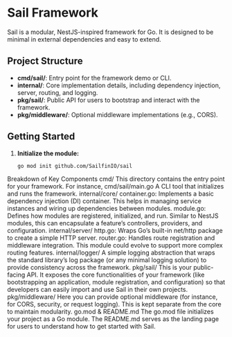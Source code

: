 # Sail Framework

Sail is a modular, NestJS-inspired framework for Go. It is designed to be minimal in external dependencies and easy to extend.

## Project Structure

- **cmd/sail/**: Entry point for the framework demo or CLI.
- **internal/**: Core implementation details, including dependency injection, server, routing, and logging.
- **pkg/sail/**: Public API for users to bootstrap and interact with the framework.
- **pkg/middleware/**: Optional middleware implementations (e.g., CORS).

## Getting Started

1. **Initialize the module:**

   ```bash
   go mod init github.com/SailfinIO/sail
   ```

Breakdown of Key Components
cmd/
This directory contains the entry point for your framework. For instance, cmd/sail/main.go A CLI tool that initializes and runs the framework.
internal/core/
container.go: Implements a basic dependency injection (DI) container. This helps in managing service instances and wiring up dependencies between modules.
module.go: Defines how modules are registered, initialized, and run. Similar to NestJS modules, this can encapsulate a feature’s controllers, providers, and configuration.
internal/server/
http.go: Wraps Go’s built-in net/http package to create a simple HTTP server.
router.go: Handles route registration and middleware integration. This module could evolve to support more complex routing features.
internal/logger/
A simple logging abstraction that wraps the standard library’s log package (or any minimal logging solution) to provide consistency across the framework.
pkg/sail/
This is your public-facing API. It exposes the core functionalities of your framework (like bootstrapping an application, module registration, and configuration) so that developers can easily import and use Sail in their own projects.
pkg/middleware/
Here you can provide optional middleware (for instance, for CORS, security, or request logging). This is kept separate from the core to maintain modularity.
go.mod & README.md
The go.mod file initializes your project as a Go module. The README.md serves as the landing page for users to understand how to get started with Sail.
